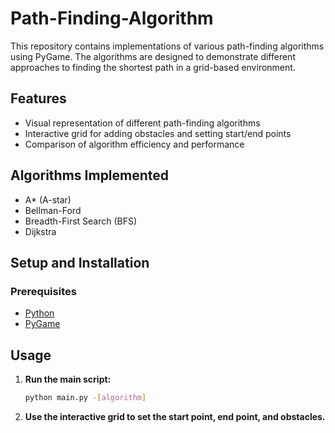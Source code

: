 # Path-Finding-Algorithm

This repository contains implementations of various path-finding algorithms using PyGame. The algorithms are designed to demonstrate different approaches to finding the shortest path in a grid-based environment.

## Features

- Visual representation of different path-finding algorithms
- Interactive grid for adding obstacles and setting start/end points
- Comparison of algorithm efficiency and performance

## Algorithms Implemented

- A* (A-star)
- Bellman-Ford
- Breadth-First Search (BFS)
- Dijkstra

## Setup and Installation

### Prerequisites

- [Python](https://www.python.org/downloads/)
- [PyGame](https://www.pygame.org/download.shtml)


## Usage

1. **Run the main script:**

    ```sh
    python main.py -[algorithm]
    ```

2. **Use the interactive grid to set the start point, end point, and obstacles.**
